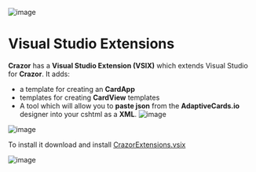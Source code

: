 

![image](https://user-images.githubusercontent.com/17789481/197238565-e3f895d0-6def-4d41-aba2-721d5432b1ef.png)

# Visual Studio Extensions
**Crazor** has a **Visual Studio Extension (VSIX)**  which extends Visual Studio for **Crazor**. It adds:

* a template for creating an **CardApp**
* templates for creating **CardView** templates
* A tool which will allow you to **paste json** from the **AdaptiveCards.io** designer into your cshtml as a **XML**.
![image](https://user-images.githubusercontent.com/17789481/197404452-1b7da0b9-72e8-4b84-bcf4-5e03caec0d38.png)

![image](https://user-images.githubusercontent.com/17789481/196826860-263d6bfa-093c-4ae3-9c88-8205d316a205.png)

To install it download and install [CrazorExtensions.vsix](https://github.com/microsoft/crazor/releases/download/CrazorExtensions3.1.3)

![image](https://user-images.githubusercontent.com/17789481/197365048-6a74c3d5-85cd-4c04-a07a-eef2a46e0ddf.png)
